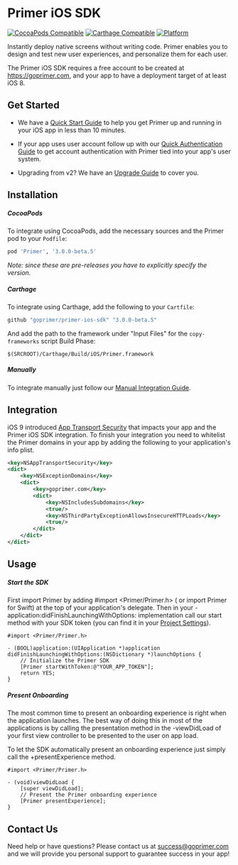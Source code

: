 # Primer iOS SDK

[![CocoaPods Compatible](https://img.shields.io/badge/CocoaPods-3.0.0--beta.5-5BA7E9.svg?style=flat)](https://cocoapods.org)
[![Carthage Compatible](https://img.shields.io/badge/Carthage-Compatible-4BC51D.svg?style=flat)](https://github.com/Carthage/Carthage)
[![Platform](https://img.shields.io/badge/Platform-iOS-lightgrey.svg?style=flat)]()

Instantly deploy native screens without writing code. Primer enables you to design and test new user experiences, and personalize them for each user.

The Primer iOS SDK requires a free account to be created at https://goprimer.com, and your app to have a deployment target of at least iOS 8.

## Get Started

* We have a [Quick Start Guide](http://docs.goprimer.com/v3.0.0/docs/quick-start-guide) to help you get Primer up and running in your iOS app in less than 10 minutes.

* If your app uses user account follow up with our [Quick Authentication Guide](http://docs.goprimer.com/v3.0.0/docs/quick-authentication-guide) to get account authentication with Primer tied into your app's user system.

* Upgrading from v2? We have an [Upgrade Guide](http://docs.goprimer.com/v3.0.0/docs/upgrade-guide) to cover you.

## Installation

##### CocoaPods

To integrate using CocoaPods, add the necessary sources and the Primer pod to your `Podfile`:

```ruby
pod 'Primer', '3.0.0-beta.5'
```

*Note: since these are pre-releases you have to explicitly specify the version.*

##### Carthage

To integrate using Carthage, add the following to your `Cartfile`:

```ruby
github "goprimer/primer-ios-sdk" "3.0.0-beta.5"
```

And add the path to the framework under "Input Files" for the `copy-frameworks` script Build Phase:

```
$(SRCROOT)/Carthage/Build/iOS/Primer.framework
```

##### Manually

To integrate manually just follow our [Manual Integration Guide](http://docs.goprimer.com/v3.0.0/docs/manual-integration-guide).

## Integration

iOS 9 introduced [App Transport Security](https://developer.apple.com/library/prerelease/ios/technotes/App-Transport-Security-Technote/) that impacts your app and the Primer iOS SDK integration. To finish your integration you need to whitelist the Primer domains in your app by adding the following to your application's info plist.

```xml
<key>NSAppTransportSecurity</key>
<dict>
    <key>NSExceptionDomains</key>
    <dict>
        <key>goprimer.com</key>
        <dict>
            <key>NSIncludesSubdomains</key>
            <true/>
            <key>NSThirdPartyExceptionAllowsInsecureHTTPLoads</key>
            <true/>
        </dict>
    </dict>
</dict>
```

## Usage

##### Start the SDK
First import Primer by adding #import <Primer/Primer.h> ( or import Primer for Swift) at the top of your application's delegate. Then in your -application:didFinishLaunchingWithOptions: implementation call our start method with your SDK token (you can find it in your [Project Settings](http://goprimer.com/dashboard#/project//edit)).

```objc
#import <Primer/Primer.h>

- (BOOL)application:(UIApplication *)application
didFinishLaunchingWithOptions:(NSDictionary *)launchOptions {
    // Initialize the Primer SDK
    [Primer startWithToken:@"YOUR_APP_TOKEN"];
    return YES;
}
```

##### Present Onboarding

The most common time to present an onboarding experience is right when the application launches. The best way of doing this in most of the applications is by calling the presentation method in the -viewDidLoad of your first view controller to be presented to the user on app load.

To let the SDK automatically present an onboarding experience just simply call the +presentExperience method.

```objc
#import <Primer/Primer.h>
  
- (void)viewDidLoad {
    [super viewDidLoad];
    // Present the Primer onboarding experience
    [Primer presentExperience];
}
```

## Contact Us

Need help or have questions? Please contact us at success@goprimer.com and we will provide you personal support to guarantee success in your app!
